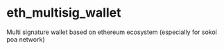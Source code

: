 # eth_multisig_wallet
Multi signature wallet based on ethereum ecosystem (especially for sokol poa network)
